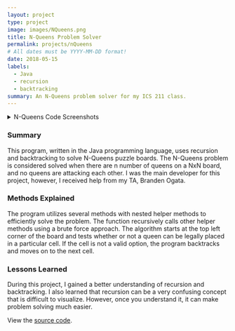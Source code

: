 ```yaml
---
layout: project
type: project
image: images/NQueens.png
title: N-Queens Problem Solver
permalink: projects/nQueens
# All dates must be YYYY-MM-DD format!
date: 2018-05-15
labels:
  - Java
  - recursion 
  - backtracking
summary: An N-Queens problem solver for my ICS 211 class. 
---
```

<details>
  <summary>N-Queens Code Screenshots</summary>
    <div class="ui center aligned fluid container">
      <div class="ui rounded images">
        <img class="ui image" src="../images/nQueens1.png">
        <img class="ui image" src="../images/nQueens2.png">
        <img class="ui image" src="../images/nQueens3.png">
        <img class="ui image" src="../images/nQueens4.png">
      </div>
    </div>
</details>

### Summary
This program, written in the Java programming language, uses recursion and backtracking to solve N-Queens puzzle boards. The N-Queens problem is considered solved when there are n number of queens on a NxN board, and no queens are attacking each other. I was the main developer for this project, however, I received help from my TA, Branden Ogata. 

### Methods Explained
The program utilizes several methods with nested helper methods to efficiently solve the problem. The function recursively calls other helper methods using a brute force approach. The algorithm starts at the top left corner of the board and tests whether or not a queen can be legally placed in a particular cell. If the cell is not a valid option, the program backtracks and moves on to the next cell. 

### Lessons Learned
During this project, I gained a better understanding of recursion and backtracking. I also learned that recursion can be a very confusing concept that is difficult to visualize. However, once you understand it, it can make problem solving much easier. 

View the [source code](https://github.com/kathleen808/nqueens). 
